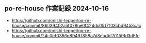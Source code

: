 ## po-re-house 作業記録 2024-10-16
- https://github.com/onishi-teppei/po-re-house/commit/86039402a5f078be0f424dc0517103cbd9453cac <br>
- https://github.com/onishi-teppei/po-re-house/commit/24c0ef0366d89497858a7d8ebdbf70159fd3d6fe <br>
